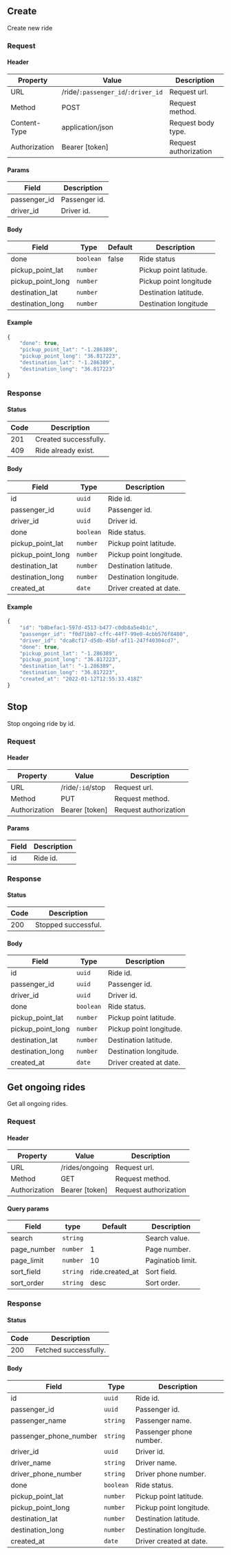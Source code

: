 ## Create

Create new ride

### Request

#### Header

| Property      | Value                              | Description           |
| ------------- | ---------------------------------- | --------------------- |
| URL           | /ride/`:passenger_id`/`:driver_id` | Request url.          |
| Method        | POST                               | Request method.       |
| Content-Type  | application/json                   | Request body type.    |
| Authorization | Bearer [token]                     | Request authorization |

#### Params

| Field        | Description   |
| ------------ | ------------- |
| passenger_id | Passenger id. |
| driver_id    | Driver id.    |

#### Body

| Field             | Type      | Default | Description            |
| ----------------- | --------- | ------- | ---------------------- |
| done              | `boolean` | false   | Ride status            |
| pickup_point_lat  | `number`  |         | Pickup point latitude. |
| pickup_point_long | `number`  |         | Pickup point longitude |
| destination_lat   | `number`  |         | Destination latitude.  |
| destination_long  | `number`  |         | Destination longitude  |

#### Example

```js
{
    "done": true,
    "pickup_point_lat": "-1.286389",
    "pickup_point_long": "36.817223",
    "destination_lat": "-1.286389",
    "destination_long": "36.817223"
}
```

### Response

#### Status

| Code | Description           |
| ---- | --------------------- |
| 201  | Created successfully. |
| 409  | Ride already exist.   |

#### Body

| Field             | Type      | Description             |
| ----------------- | --------- | ----------------------- |
| id                | `uuid`    | Ride id.                |
| passenger_id      | `uuid`    | Passenger id.           |
| driver_id         | `uuid`    | Driver id.              |
| done              | `boolean` | Ride status.            |
| pickup_point_lat  | `number`  | Pickup point latitude.  |
| pickup_point_long | `number`  | Pickup point longitude. |
| destination_lat   | `number`  | Destination latitude.   |
| destination_long  | `number`  | Destination longitude.  |
| created_at        | `date`    | Driver created at date. |

#### Example

```js
{
    "id": "b8befac1-597d-4513-b477-c0db8a5e4b1c",
    "passenger_id": "f0d71bb7-cffc-44f7-99e0-4cbb576f8480",
    "driver_id": "dca8cf17-d5db-45bf-af11-247f40304cd7",
    "done": true,
    "pickup_point_lat": "-1.286389",
    "pickup_point_long": "36.817223",
    "destination_lat": "-1.286389",
    "destination_long": "36.817223",
    "created_at": "2022-01-12T12:55:33.418Z"
}
```

## Stop

Stop ongoing ride by id.

### Request

#### Header

| Property      | Value            | Description           |
| ------------- | ---------------- | --------------------- |
| URL           | /ride/`:id`/stop | Request url.          |
| Method        | PUT              | Request method.       |
| Authorization | Bearer [token]   | Request authorization |

#### Params

| Field | Description |
| ----- | ----------- |
| id    | Ride id.    |

### Response

#### Status

| Code | Description         |
| ---- | ------------------- |
| 200  | Stopped successful. |

#### Body

| Field             | Type      | Description             |
| ----------------- | --------- | ----------------------- |
| id                | `uuid`    | Ride id.                |
| passenger_id      | `uuid`    | Passenger id.           |
| driver_id         | `uuid`    | Driver id.              |
| done              | `boolean` | Ride status.            |
| pickup_point_lat  | `number`  | Pickup point latitude.  |
| pickup_point_long | `number`  | Pickup point longitude. |
| destination_lat   | `number`  | Destination latitude.   |
| destination_long  | `number`  | Destination longitude.  |
| created_at        | `date`    | Driver created at date. |

## Get ongoing rides

Get all ongoing rides.

### Request

#### Header

| Property      | Value          | Description           |
| ------------- | -------------- | --------------------- |
| URL           | /rides/ongoing | Request url.          |
| Method        | GET            | Request method.       |
| Authorization | Bearer [token] | Request authorization |

#### Query params

| Field       | type     | Default         | Description       |
| ----------- | -------- | --------------- | ----------------- |
| search      | `string` |                 | Search value.     |
| page_number | `number` | 1               | Page number.      |
| page_limit  | `number` | 10              | Paginatiob limit. |
| sort_field  | `string` | ride.created_at | Sort field.       |
| sort_order  | `string` | desc            | Sort order.       |

### Response

#### Status

| Code | Description           |
| ---- | --------------------- |
| 200  | Fetched successfully. |

#### Body

| Field                  | Type      | Description             |
| ---------------------- | --------- | ----------------------- |
| id                     | `uuid`    | Ride id.                |
| passenger_id           | `uuid`    | Passenger id.           |
| passenger_name         | `string`  | Passenger name.         |
| passenger_phone_number | `string`  | Passenger phone number. |
| driver_id              | `uuid`    | Driver id.              |
| driver_name            | `string`  | Driver name.            |
| driver_phone_number    | `string`  | Driver phone number.    |
| done                   | `boolean` | Ride status.            |
| pickup_point_lat       | `number`  | Pickup point latitude.  |
| pickup_point_long      | `number`  | Pickup point longitude. |
| destination_lat        | `number`  | Destination latitude.   |
| destination_long       | `number`  | Destination longitude.  |
| created_at             | `date`    | Driver created at date. |
